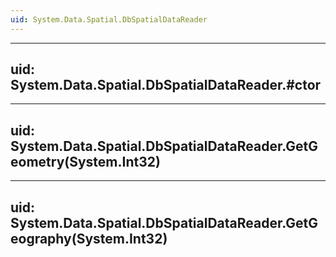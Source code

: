 ```yaml
---
uid: System.Data.Spatial.DbSpatialDataReader
---
```


---
uid: System.Data.Spatial.DbSpatialDataReader.#ctor
---

---
uid: System.Data.Spatial.DbSpatialDataReader.GetGeometry(System.Int32)
---

---
uid: System.Data.Spatial.DbSpatialDataReader.GetGeography(System.Int32)
---

